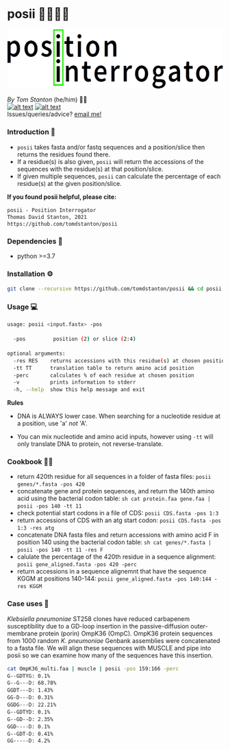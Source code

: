 # posii :dna::female_detective::abacus:

<centre>![Image](https://github.com/tomdstanton/posii/blob/master/posii.png)

_By Tom Stanton_ (he/him) :scientist: \
[![alt text][1.1]][1] [![alt text][6.1]][6] \
Issues/queries/advice?
[email me!](mailto:s1895738@ed.ac.uk?subject=[posii])

[1]: http://twitter.com/tomstantonmicro
[1.1]: http://i.imgur.com/tXSoThF.png (twitter icon with padding)
[6]: http://www.github.com/tomdstanton
[6.1]: http://i.imgur.com/0o48UoR.png (github icon with padding)

### Introduction :open_book:
* `posii` takes fasta and/or fastq sequences and a position/slice then returns
the residues found there. 
* If a residue(s) is also given, `posii` will return the accessions of the sequences with the residue(s)
at that position/slice.
* If given multiple sequences, `posii` can 
  calculate the percentage of each residue(s) at the given
  position/slice.


**If you found posii helpful, please cite:**
```
posii - Position Interrogator
Thomas David Stanton, 2021
https://github.com/tomdstanton/posii
```
### Dependencies :toolbox:
* python >=3.7

### Installation :gear:
```sh
git clone --recursive https://github.com/tomdstanton/posii && cd posii && python setup.py install
```
### Usage :computer:
```sh
usage: posii <input.fastx> -pos

  -pos         position (2) or slice (2:4)

optional arguments:
  -res RES    returns accessions with this residue(s) at chosen position
  -tt TT      translation table to return amino acid position
  -perc       calculates % of each residue at chosen position
  -v          prints information to stderr
  -h, --help  show this help message and exit
```
**Rules**
* DNA is ALWAYS lower case. When searching for a 
  nucleotide residue at a position, use 'a' _not_ 'A'.
  
* You can mix nucleotide and amino acid inputs, however using `-tt` will only translate
  DNA to protein, not reverse-translate.
  

### Cookbook :cook:
* return 420th residue for all sequences in a folder of fasta files: `posii genes/*.fasta -pos 420`
* concatenate gene and protein sequences, and return the 140th amino acid using the bacterial codon table: `sh cat protein.faa gene.faa | posii -pos 140 -tt 11`
* check potential start codons in a file of CDS: `posii CDS.fasta -pos 1:3`
* return accessions of CDS with an atg start codon: `posii CDS.fasta -pos 1:3 -res atg`
* concatenate DNA fasta files and return accessions with amino acid F in position 140 using the bacterial codon table: `sh cat genes/*.fasta | posii -pos 140 -tt 11 -res F`
* calulate the percentage of the 420th residue in a sequence alignment: `posii gene_aligned.fasta -pos 420 -perc`
* return accessions in a sequence alignemnt that have the sequence KGGM at positions 140-144: `posii gene_aligned.fasta -pos 140:144 -res KGGM`

### Case uses 🔬
_Klebsiella pneumoniae_ ST258 clones have reduced
carbapenem susceptibility due to a GD-loop insertion
in the passive-diffusion outer-membrane protein (porin)
OmpK36 (OmpC). OmpK36 protein sequences from 
1000 random  _K. pneumoniae_ Genbank assemblies
were concatenated to a fasta file. We will align these
sequences with MUSCLE and pipe into posii so we can
examine how many of the sequences have this insertion.
```sh
cat OmpK36_multi.faa | muscle | posii -pos 159:166 -perc
G--GDTYG: 0.1%
G--G---D: 68.78%
GGDT---D: 1.43%
GG-D---D: 0.31%
GGDG---D: 22.21%
G--GDTYD: 0.1%
G--GD--D: 2.35%
GGD----D: 0.1%
G--GDT-D: 0.41%
GG-----D: 4.2%
```
